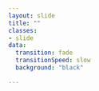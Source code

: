 ```yaml
---
layout: slide
title: ""
classes:
- slide
data:
  transition: fade
  transitionSpeed: slow
  background: "black"

---
```

